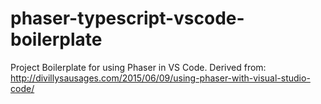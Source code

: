 # phaser-typescript-vscode-boilerplate
Project Boilerplate for using Phaser in VS Code. Derived from: http://divillysausages.com/2015/06/09/using-phaser-with-visual-studio-code/
